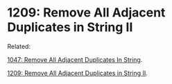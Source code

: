 # 1209: Remove All Adjacent Duplicates in String II

Related:

[1047: Remove All Adjacent Duplicates In String](../LC1047).

[1209: Remove All Adjacent Duplicates in String II](../LC1209).